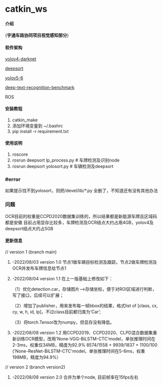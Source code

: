 # catkin_ws

#### 介绍
{**宇通车路协同项目视觉感知部分**}

#### 软件架构
[yolov4-darknet](https://https://github.com/AlexeyAB/darknet)

[deepsort](https://blog.csdn.net/didiaopao/article/details/120274519?spm=1001.2014.3001.5502)

[yolov5-6](https://github.com/ultralytics/yolov5)

[deep-text-recognition-benchmark](https://https://github.com/clovaai/deep-text-recognition-benchmark)

ROS


#### 安装教程

1.  catkin_make
2.  添加环境变量到 ~/.bashrc
3.  pip install -r requirement.txt

#### 使用说明

1.  roscore 
2.  rosrun deepsort lp_process.py        # 车牌检测及识别node
3.  rosrun deepsort yolosort.py          # 车辆检测及deepsort

### #error
如果提示找不到yolosort，则把/devel/lib/*.py 全删了，不知道还有没有其他办法

### 问题
OCR目前的权重是CCPD2020数据集训练的，所以结果都是新能源车牌且区域码都是安徽
目前占用显存比较多，车牌检测及OCR结点大约占用4GB，yolov4及deepsort结点大约占5GB

#### 更新信息
 // version 1 (branch main)
1.  -2022/08/03 version 1.0
    节点1做车辆目标检测及跟踪，节点2做车牌检测及OCR并发布车牌信息给节点1
2.  -2022/08/04 version 1.1
    在上一版基础上修改如下：
    
    （1）优化detection.car，存储图片-->存储坐标，便于对ROI区域进行判断，写了接口，后续可以扩展；
    
    （2）增加了publisher，用来发布每一帧bbox的结果，格式list of [class, cx, cy, w, h, id, lp]，不过class目前都归类为‘Car’; 
    
    （3）将torch.Tensor改为numpy，但显存没有降低。
3.  -2022/08/08 version 1.2
    用CCPD2019、CCPD2020、CLPD混合数据集重新训练OCR模型，改用'None-VGG-BiLSTM-CTC'model，单张推理时间在2-3ms，权重仅34MB，精度为92.9%
    8574/1558 + 9939/1837 + 1100/100
    ('None-ResNet-BiLSTM-CTC'model，单张推理时间在5-6ms，权重198MB，精度为94.9%）
 
 // version 2 (branch version2)
1.  -2022/08/08 version 2.0
    合并为单个node, 目前帧率在15fps左右
